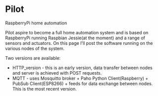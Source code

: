 # Pilot
RaspberryPi home automation

Pilot aspire to become a full home automation system and is based on RaspberryPi running Raspbian Jessie(at the moment) and a range of sensors and actuators.
On this page I'll post the software running on the various nodes of the system.

Two versions are available:
- HTTP_version - this is an early version, data transfer between nodes and server is achieved with POST requests.
- MQTT - uses Mosquitto broker + Paho Python Client(Raspberry) + PubSub Client(ESP8266) + feeds for data exchange between nodes. This is the most recent version.
